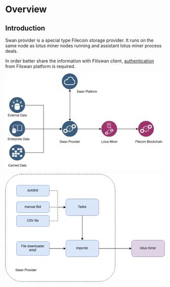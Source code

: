# Overview

## Introduction

Swan provider is a special type Filecoin storage provider. It runs on the same node as lotus miner nodes running and assistant lotus miner process deals.

In order better share the information with Flilswan client, [authentication](../run-swan-provider/broken-reference/) from Filswan platform is required.

![Swan Provider Business Flow](<../.gitbook/assets/image (22).png>)

![Swan Provider System Architect](<../.gitbook/assets/image (24).png>)
